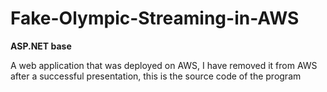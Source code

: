 # Fake-Olympic-Streaming-in-AWS
**ASP.NET base**

A web application that was deployed on AWS, I have removed it from AWS after a successful presentation, this is the source code of the program

